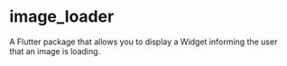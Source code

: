 # image_loader

A Flutter package that allows you to display a Widget informing the user that an image is loading.